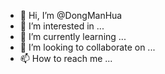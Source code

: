 - 👋 Hi, I’m @DongManHua
- 👀 I’m interested in ...
- 🌱 I’m currently learning ...
- 💞️ I’m looking to collaborate on ...
- 📫 How to reach me ...

<!---
DongManHua/DongManHua is a ✨ special ✨ repository because its `README.md` (this file) appears on your GitHub profile.
You can click the Preview link to take a look at your changes.
--->
